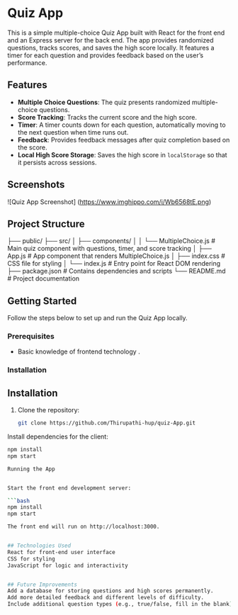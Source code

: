 # Quiz App

This is a simple multiple-choice Quiz App built with React for the front end and an Express server for the back end. The app provides randomized questions, tracks scores, and saves the high score locally. It features a timer for each question and provides feedback based on the user’s performance.

## Features

- **Multiple Choice Questions**: The quiz presents randomized multiple-choice questions.
- **Score Tracking**: Tracks the current score and the high score.
- **Timer**: A timer counts down for each question, automatically moving to the next question when time runs out.
- **Feedback**: Provides feedback messages after quiz completion based on the score.
- **Local High Score Storage**: Saves the high score in `localStorage` so that it persists across sessions.


## Screenshots

![Quiz App Screenshot] (https://www.imghippo.com/i/Wb6568tE.png)




## Project Structure

├── public/
├── src/
│   ├── components/
│   │   └── MultipleChoice.js         # Main quiz component with questions, timer, and score tracking
│   ├── App.js                        # App component that renders MultipleChoice.js
│   ├── index.css                     # CSS file for styling
│   └── index.js                      # Entry point for React DOM rendering
├── package.json                      # Contains dependencies and scripts
└── README.md                         # Project documentation

## Getting Started

Follow the steps below to set up and run the Quiz App locally.

### Prerequisites


- Basic knowledge of frontend technology .

### Installation

## Installation

1. Clone the repository:
   ```bash
   git clone https://github.com/Thirupathi-hup/quiz-App.git


Install dependencies for  the client:

```bash
npm install
npm start

Running the App


Start the front end development server:

```bash 
npm install
npm start

The front end will run on http://localhost:3000.


## Technologies Used
React for front-end user interface
CSS for styling
JavaScript for logic and interactivity


## Future Improvements
Add a database for storing questions and high scores permanently.
Add more detailed feedback and different levels of difficulty.
Include additional question types (e.g., true/false, fill in the blank).
